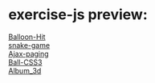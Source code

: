 # exercise-js preview:
[Balloon-Hit](https://1103409364.github.io/exercise-JavaScript/Balloon-Hit/index.html)
<br>
[snake-game](https://1103409364.github.io/exercise-JavaScript/snake-game/index.html)
<br>
[Ajax-paging](https://1103409364.github.io/exercise-JavaScript/Ajax%26JSONP/Ajax_paging/index.html)
<br>
[Ball-CSS3](https://1103409364.github.io/exercise-JavaScript/CSS3/Ball_CSS3/index.html)
<br>
[Album_3d](https://1103409364.github.io/exercise-JavaScript/CSS3/Album_3d/index.html)
<br>
